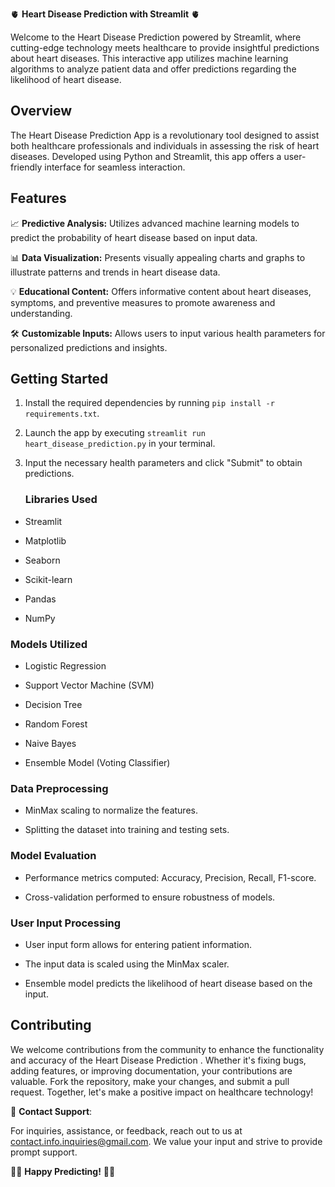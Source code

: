 🫀 **Heart Disease Prediction with Streamlit** 🫀


Welcome to the Heart Disease Prediction powered by Streamlit, where cutting-edge technology meets healthcare to provide insightful predictions about heart diseases. This interactive app utilizes machine learning algorithms to analyze patient data and offer predictions regarding the likelihood of heart disease.


## Overview


The Heart Disease Prediction App is a revolutionary tool designed to assist both healthcare professionals and individuals in assessing the risk of heart diseases. Developed using Python and Streamlit, this app offers a user-friendly interface for seamless interaction.


## Features


📈 **Predictive Analysis:** Utilizes advanced machine learning models to predict the probability of heart disease based on input data.


📊 **Data Visualization:** Presents visually appealing charts and graphs to illustrate patterns and trends in heart disease data.


💡 **Educational Content:** Offers informative content about heart diseases, symptoms, and preventive measures to promote awareness and understanding.


🛠️ **Customizable Inputs:** Allows users to input various health parameters for personalized predictions and insights.


## Getting Started


1. Install the required dependencies by running `pip install -r requirements.txt`.

2. Launch the app by executing `streamlit run heart_disease_prediction.py` in your terminal.

3. Input the necessary health parameters and click "Submit" to obtain predictions.


    ### Libraries Used
   
- Streamlit
  

- Matplotlib

- Seaborn

- Scikit-learn

- Pandas

- NumPy


### Models Utilized

- Logistic Regression

- Support Vector Machine (SVM)

- Decision Tree

- Random Forest

- Naive Bayes

- Ensemble Model (Voting Classifier)

### Data Preprocessing

- MinMax scaling to normalize the features.

- Splitting the dataset into training and testing sets.


### Model Evaluation

- Performance metrics computed: Accuracy, Precision, Recall, F1-score.

- Cross-validation performed to ensure robustness of models.


### User Input Processing

- User input form allows for entering patient information.

- The input data is scaled using the MinMax scaler.

- Ensemble model predicts the likelihood of heart disease based on the input.


## Contributing


We welcome contributions from the community to enhance the functionality and accuracy of the Heart Disease Prediction . Whether it's fixing bugs, adding features, or improving documentation, your contributions are valuable. Fork the repository, make your changes, and submit a pull request. Together, let's make a positive impact on healthcare technology!


📧 **Contact Support**:

For inquiries, assistance, or feedback, reach out to us at contact.info.inquiries@gmail.com. We value your input and strive to provide prompt support.

👩‍⚕️ **Happy Predicting!** 👨‍⚕️
